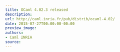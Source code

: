 ```yaml
---
title: OCaml 4.02.3 released
description:
url: http://caml.inria.fr/pub/distrib/ocaml-4.02/
date: 2015-07-27T00:00:00-00:00
preview_image:
authors:
- Caml INRIA
source:
---
```



